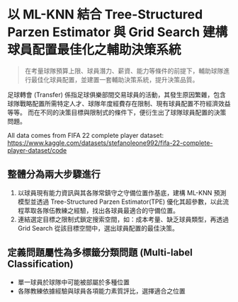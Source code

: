 # 以 ML-KNN 結合 Tree-Structured Parzen Estimator 與 Grid Search 建構球員配置最佳化之輔助決策系統
>在考量球隊預算上限、球員潛力、薪資、能力等條件的前提下，輔助球隊進行最佳化球員配置，並建置一套輔助決策系統，提升決策品質。

足球轉會 (Transfer) 係指足球俱樂部間交易球員的活動，其發生原因繁雜，包含球隊戰略配置所需特定人才、球隊年度經費存在限制、現有球員配置不符經濟效益等等。
而在不同的決策目標與限制式的條件下，便衍生出了球隊球員配置的決策問題。

All data comes from FIFA 22 complete player dataset:  
https://www.kaggle.com/datasets/stefanoleone992/fifa-22-complete-player-dataset/code

## 整體分為兩大步驟進行
1. 以球員現有能力資訊與其各隊常鎮守之守備位置作基底，建構 ML-KNN 預測模型並透過 Tree-Structured Parzen Estimator(TPE) 優化其超參數，以此流程萃取各隊伍教練之經驗，找出各球員最適合的守備位置。
2. 連結選定目標之限制式鎖定搜索空間，如：成本考量、缺乏球員類型，再透過 Grid Search 從該目標空間中，選出球員配置的最佳決策。

## 定義問題屬性為多標籤分類問題 (Multi-label Classification)
- 單一球員於球隊中可能被部屬於多種位置
- 各隊教練依據經驗與球員各項能力素質評比，選擇適合之位置




